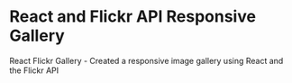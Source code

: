 # React and Flickr API Responsive Gallery
React Flickr Gallery - Created a responsive image gallery using React and the Flickr API
